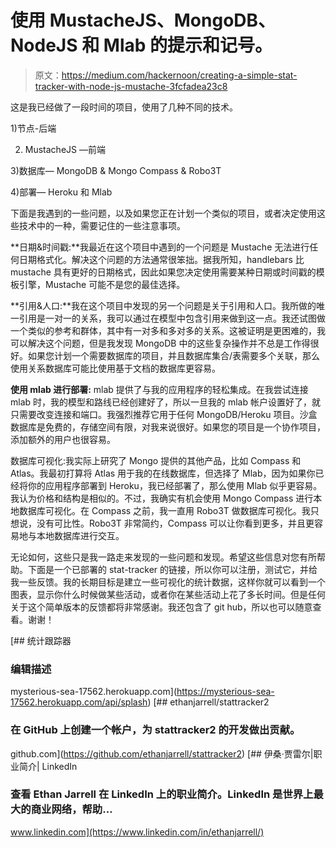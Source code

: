 # 使用 MustacheJS、MongoDB、NodeJS 和 Mlab 的提示和记号。

> 原文：<https://medium.com/hackernoon/creating-a-simple-stat-tracker-with-node-js-mustache-3fcfadea23c8>

这是我已经做了一段时间的项目，使用了几种不同的技术。

1)节点-后端

2) MustacheJS —前端

3)数据库— MongoDB & Mongo Compass & Robo3T

4)部署— Heroku 和 Mlab

下面是我遇到的一些问题，以及如果您正在计划一个类似的项目，或者决定使用这些技术中的一种，需要记住的一些注意事项。

**日期&时间戳:**我最近在这个项目中遇到的一个问题是 Mustache 无法进行任何日期格式化。解决这个问题的方法通常很笨拙。据我所知，handlebars 比 mustache 具有更好的日期格式，因此如果您决定使用需要某种日期或时间戳的模板引擎，Mustache 可能不是您的最佳选择。

**引用&人口:**我在这个项目中发现的另一个问题是关于引用和人口。我所做的唯一引用是一对一的关系，我可以通过在模型中包含引用来做到这一点。我还试图做一个类似的参考和群体，其中有一对多和多对多的关系。这被证明是更困难的，我可以解决这个问题，但是我发现 MongoDB 中的这些复杂操作并不总是工作得很好。如果您计划一个需要数据库的项目，并且数据库集合/表需要多个关联，那么使用关系数据库可能比使用基于文档的数据库更容易。

**使用 mlab 进行部署:** mlab 提供了与我的应用程序的轻松集成。在我尝试连接 mlab 时，我的模型和路线已经创建好了，所以一旦我的 mlab 帐户设置好了，就只需要改变连接和端口。我强烈推荐它用于任何 MongoDB/Heroku 项目。沙盒数据库是免费的，存储空间有限，对我来说很好。如果您的项目是一个协作项目，添加额外的用户也很容易。

数据库可视化:我实际上研究了 Mongo 提供的其他产品，比如 Compass 和 Atlas。我最初打算将 Atlas 用于我的在线数据库，但选择了 Mlab，因为如果你已经将你的应用程序部署到 Heroku，我已经部署了，那么使用 Mlab 似乎更容易。我认为价格和结构是相似的。不过，我确实有机会使用 Mongo Compass 进行本地数据库可视化。在 Compass 之前，我一直用 Robo3T 做数据库可视化。我只想说，没有可比性。Robo3T 非常简约，Compass 可以让你看到更多，并且更容易地与本地数据库进行交互。

无论如何，这些只是我一路走来发现的一些问题和发现。希望这些信息对您有所帮助。下面是一个已部署的 stat-tracker 的链接，所以你可以注册，测试它，并给我一些反馈。我的长期目标是建立一些可视化的统计数据，这样你就可以看到一个图表，显示你什么时候做某些活动，或者你在某些活动上花了多长时间。但是任何关于这个简单版本的反馈都将非常感谢。我还包含了 git hub，所以也可以随意查看。谢谢！

 [## 统计跟踪器

### 编辑描述

mysterious-sea-17562.herokuapp.com](https://mysterious-sea-17562.herokuapp.com/api/splash) [](https://github.com/ethanjarrell/stattracker2) [## ethanjarrell/stattracker2

### 在 GitHub 上创建一个帐户，为 stattracker2 的开发做出贡献。

github.com](https://github.com/ethanjarrell/stattracker2) [](https://www.linkedin.com/in/ethanjarrell/) [## 伊桑·贾雷尔|职业简介| LinkedIn

### 查看 Ethan Jarrell 在 LinkedIn 上的职业简介。LinkedIn 是世界上最大的商业网络，帮助…

www.linkedin.com](https://www.linkedin.com/in/ethanjarrell/)